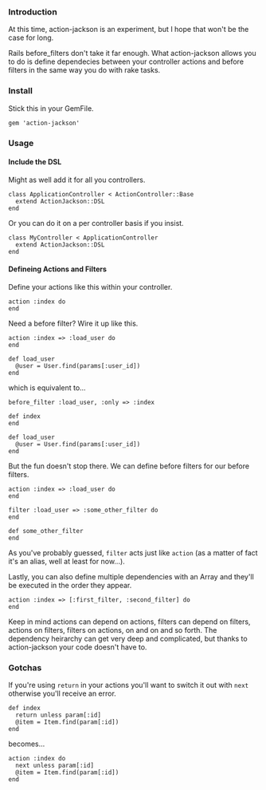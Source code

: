 ### Introduction

At this time, action-jackson is an experiment, but I hope that won't be the case for long.

Rails before_filters don't take it far enough. What action-jackson allows you to do is define dependecies between your controller actions and before filters in the same way you do with rake tasks.

### Install

Stick this in your GemFile.

    gem 'action-jackson'

### Usage

#### Include the DSL

Might as well add it for all you controllers.

    class ApplicationController < ActionController::Base
      extend ActionJackson::DSL  
    end
    
Or you can do it on a per controller basis if you insist.

    class MyController < ApplicationController
      extend ActionJackson::DSL 
    end

#### Defineing Actions and Filters

Define your actions like this within your controller.

    action :index do
    end
    
Need a before filter? Wire it up like this.

    action :index => :load_user do
    end
    
    def load_user
      @user = User.find(params[:user_id])
    end
    
which is equivalent to...

    before_filter :load_user, :only => :index
    
    def index
    end
    
    def load_user
      @user = User.find(params[:user_id])
    end
    
But the fun doesn't stop there. We can define before filters for our before filters.

    action :index => :load_user do
    end
    
    filter :load_user => :some_other_filter do
    end
    
    def some_other_filter
    end
    
As you've probably guessed, `filter` acts just like `action` (as a matter of fact it's an alias, well at least for now...).

Lastly, you can also define multiple dependencies with an Array and they'll be executed in the order they appear.

    action :index => [:first_filter, :second_filter] do
    end
  
Keep in mind actions can depend on actions, filters can depend on filters, actions on filters, filters on actions, on and on and so forth. The dependency heirarchy can get very deep and complicated, but thanks to action-jackson your code doesn't have to.

### Gotchas

If you're using `return` in your actions you'll want to switch it out with `next` otherwise you'll receive an error.
    
    def index
      return unless param[:id]
      @item = Item.find(param[:id])
    end

becomes...

    action :index do
      next unless param[:id]
      @item = Item.find(param[:id])
    end


